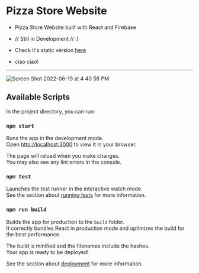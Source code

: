 # Pizza Store Website

* Pizza Store Website built with React and Firebase

* // Still in Development // :)

* Check it's static version <a href="">here</a>

* ciao ciao!

--------------------------

![Screen Shot 2022-06-19 at 4 40 58 PM](https://user-images.githubusercontent.com/66163130/174486667-79726d66-85d6-4262-9894-a3c8b1a1286f.png)

## Available Scripts

In the project directory, you can run:

### `npm start`

Runs the app in the development mode.\
Open [http://localhost:3000](http://localhost:3000) to view it in your browser.

The page will reload when you make changes.\
You may also see any lint errors in the console.

### `npm test`

Launches the test runner in the interactive watch mode.\
See the section about [running tests](https://facebook.github.io/create-react-app/docs/running-tests) for more information.

### `npm run build`

Builds the app for production to the `build` folder.\
It correctly bundles React in production mode and optimizes the build for the best performance.

The build is minified and the filenames include the hashes.\
Your app is ready to be deployed!

See the section about [deployment](https://facebook.github.io/create-react-app/docs/deployment) for more information.
